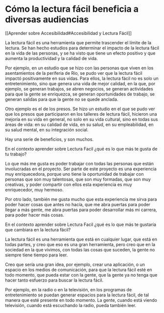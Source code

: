 # Cómo la lectura fácil beneficia a diversas audiencias

[[Aprender sobre Accesibilidad#Accesibilidad y Lectura Fácil]]

La lectura fácil es una herramienta que permite trascender el límite de la lectura. Se han hecho estudios para determinar el impacto de la lectura fácil en la vida de las personas, y se ha visto que tiene un efecto positivo y que aumenta la productividad y la calidad de vida.

Por ejemplo, en un estudio que se hizo con las personas que viven en los asentamientos de la periferia de Río, se pudo ver que la lectura fácil impactó positivamente en sus vidas. Para ellos, la lectura fácil no es solo un entretenimiento, sino que genera una vida de mejor calidad, en la que, por ejemplo, se generan trabajos, se abren negocios, se generan actividades para que la gente se enriquezca, se generan oportunidades de trabajo, se generan salidas para que la gente no se quede anclada.

Otro ejemplo es el de los presos. Se hizo un estudio en el que se pudo ver que los presos que participaron en los talleres de lectura fácil, hicieron una mejoría en su vida en general, no solo en su vida cultural, sino en todas sus áreas de vida: en su calidad de vida, en su salud, en su empleabilidad, en su salud mental, en su integración social.

Hay una serie de beneficios, y son muchos.

En el contexto aprender sobre Lectura Facil ¿qué es lo que más te gusta de tu trabajo?

Lo que más me gusta es poder trabajar con todas las personas que están involucradas en el proyecto. Ser parte de este proyecto es una experiencia muy enriquecedora, porque uno tiene la oportunidad de trabajar con personas que son muy talentosas, que son muy formadas, que son muy creativas, y poder compartir con ellos esta experiencia es muy enriquecedor, muy hermoso.

Por otro lado, también me gusta mucho que esta experiencia me sirva para poder hacer cosas que antes no hacía, que me abra puertas para poder llegar a más gente, me abra puertas para poder desarrollar más mi carrera, para poder hacer más cosas.

En el contexto aprender sobre Lectura Facil ¿qué es lo que más te gustaría que cambiara en la lectura fácil?
  
La lectura fácil es una herramienta que está en cualquier lugar, que está en todas partes, y creo que eso es una gran herramienta, pero creo que en la sociedad en la que vivimos, con todas las cosas que suceden, la gente no siempre tiene tiempo para leer.

Creo que sería una gran idea, por ejemplo, crear una aplicación, o un espacio en los medios de comunicación, para que la lectura fácil esté en todo momento, que pueda estar con la gente, que la gente ya no tenga que hacer tanto esfuerzo para buscar la lectura fácil.
  
Por ejemplo, en la radio o en la televisión, en los programas de entretenimiento se puedan generar espacios para la lectura fácil, de tal manera que esté presente en todo momento. La gente, cuando está viendo televisión, cuando está escuchando la radio, pueda también leer.